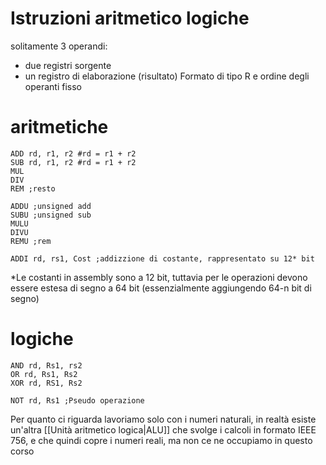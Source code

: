 # Istruzioni aritmetico logiche
solitamente 3 operandi:
- due registri sorgente
- un registro di elaborazione (risultato)
Formato di tipo R e ordine degli operanti fisso

# aritmetiche
```armasm
ADD rd, r1, r2 #rd = r1 + r2
SUB rd, r1, r2 #rd = r1 + r2
MUL 
DIV
REM ;resto

ADDU ;unsigned add
SUBU ;unsigned sub
MULU
DIVU
REMU ;rem

ADDI rd, rs1, Cost ;addizzione di costante, rappresentato su 12* bit
```
*Le costanti in assembly sono a 12 bit, tuttavia per le operazioni devono essere estesa di segno a 64 bit (essenzialmente aggiungendo 64-n bit di segno)

# logiche
```armasm
AND rd, Rs1, rs2
OR rd, Rs1, Rs2
XOR rd, RS1, Rs2

NOT rd, Rs1 ;Pseudo operazione
```

Per quanto ci riguarda lavoriamo solo con i numeri naturali, in realtà esiste un'altra [[Unità aritmetico logica|ALU]] che svolge i calcoli in formato IEEE 756, e che quindi copre i numeri reali, ma non ce ne occupiamo in questo corso

